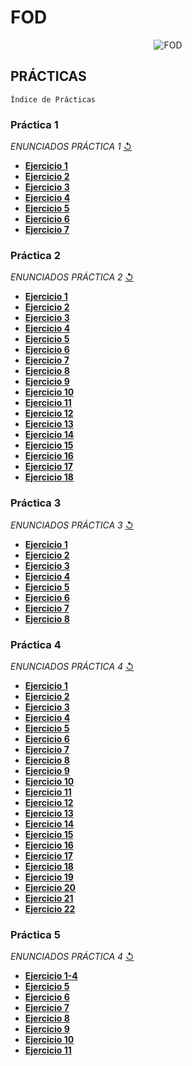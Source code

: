 # FOD 
 <p align="center">
  <img src= "https://i.postimg.cc/Dz6np5m4/Imagen.jpg" alt = "FOD"/>
</p>

## PRÁCTICAS 
`Índice de Prácticas`

### **Práctica 1**
  *ENUNCIADOS PRÁCTICA 1* [↺](https://github.com/agusrnfr/FOD/blob/main/PRACTICA%201/Pr%C3%A1ctica%201%20-%20Archivos.pdf)
* [**Ejercicio 1**](https://github.com/agusrnfr/FOD/tree/main/PRACTICA%201/Ejercicio_1)
* [**Ejercicio 2**](https://github.com/agusrnfr/FOD/tree/main/PRACTICA%201/Ejercicio_2)
* [**Ejercicio 3**](https://github.com/agusrnfr/FOD/tree/main/PRACTICA%201/Ejercicio_3)
* [**Ejercicio 4**](https://github.com/agusrnfr/FOD/tree/main/PRACTICA%201/Ejercicio_4)
* [**Ejercicio 5**](https://github.com/agusrnfr/FOD/tree/main/PRACTICA%201/Ejercicio_5)
* [**Ejercicio 6**](https://github.com/agusrnfr/FOD/tree/main/PRACTICA%201/Ejercicio_6)
* [**Ejercicio 7**](https://github.com/agusrnfr/FOD/tree/main/PRACTICA%201/Ejercicio_7)

### **Práctica 2**
 *ENUNCIADOS PRÁCTICA 2* [↺](https://github.com/agusrnfr/FOD/blob/main/PRACTICA%202/Pr%C3%A1ctica%202%20-%20Archivos.docx.pdf)
* [**Ejercicio 1**](https://github.com/agusrnfr/FOD/tree/main/PRACTICA%202/Ejercicio_1)
* [**Ejercicio 2**](https://github.com/agusrnfr/FOD/tree/main/PRACTICA%202/Ejercicio_2)
* [**Ejercicio 3**](https://github.com/agusrnfr/FOD/tree/main/PRACTICA%202/Ejercicio_3)
* [**Ejercicio 4**](https://github.com/agusrnfr/FOD/tree/main/PRACTICA%202/Ejercicio_4)
* [**Ejercicio 5**](https://github.com/agusrnfr/FOD/tree/main/PRACTICA%202/Ejercicio_5)
* [**Ejercicio 6**](https://github.com/agusrnfr/FOD/tree/main/PRACTICA%202/Ejercicio_6)
* [**Ejercicio 7**](https://github.com/agusrnfr/FOD/tree/main/PRACTICA%202/Ejercicio_7)
* [**Ejercicio 8**](https://github.com/agusrnfr/FOD/tree/main/PRACTICA%202/Ejercicio_8)
* [**Ejercicio 9**](https://github.com/agusrnfr/FOD/tree/main/PRACTICA%202/Ejercicio_9)
* [**Ejercicio 10**](https://github.com/agusrnfr/FOD/tree/main/PRACTICA%202/Ejercicio_10)
* [**Ejercicio 11**](https://github.com/agusrnfr/FOD/tree/main/PRACTICA%202/Ejercicio_11)
* [**Ejercicio 12**](https://github.com/agusrnfr/FOD/tree/main/PRACTICA%202/Ejercicio_12)
* [**Ejercicio 13**](https://github.com/agusrnfr/FOD/tree/main/PRACTICA%202/Ejercicio_13)
* [**Ejercicio 14**](https://github.com/agusrnfr/FOD/tree/main/PRACTICA%202/Ejercicio_14)
* [**Ejercicio 15**](https://github.com/agusrnfr/FOD/tree/main/PRACTICA%202/Ejercicio_15)
* [**Ejercicio 16**](https://github.com/agusrnfr/FOD/tree/main/PRACTICA%202/Ejercicio_16)
* [**Ejercicio 17**](https://github.com/agusrnfr/FOD/tree/main/PRACTICA%202/Ejercicio_17)
* [**Ejercicio 18**](https://github.com/agusrnfr/FOD/tree/main/PRACTICA%202/Ejercicio_18)

### **Práctica 3**
 *ENUNCIADOS PRÁCTICA 3* [↺](https://github.com/agusrnfr/FOD/blob/main/PRACTICA%203/Pr%C3%A1ctica%203%20-%20Archivos.pdf)
 * [**Ejercicio 1**](https://github.com/agusrnfr/FOD/tree/main/PRACTICA%203/Ejercicio_1)
 * [**Ejercicio 2**](https://github.com/agusrnfr/FOD/tree/main/PRACTICA%203/Ejercicio_2)
 * [**Ejercicio 3**](https://github.com/agusrnfr/FOD/tree/main/PRACTICA%203/Ejercicio_3)
 * [**Ejercicio 4**](https://github.com/agusrnfr/FOD/tree/main/PRACTICA%203/Ejercicio_4)
 * [**Ejercicio 5**](https://github.com/agusrnfr/FOD/tree/main/PRACTICA%203/Ejercicio_5)
 * [**Ejercicio 6**](https://github.com/agusrnfr/FOD/tree/main/PRACTICA%203/Ejercicio_6)
 * [**Ejercicio 7**](https://github.com/agusrnfr/FOD/tree/main/PRACTICA%203/Ejercicio_7)
 * [**Ejercicio 8**](https://github.com/agusrnfr/FOD/tree/main/PRACTICA%203/Ejercicio_8)
 
 ### **Práctica 4**
  *ENUNCIADOS PRÁCTICA 4* [↺](https://github.com/agusrnfr/FOD/blob/501950def35ca8069b8cc1eb61010fc552ccbbcc/PRACTICA%204/Pr%C3%A1ctica4-Arboles.docx.pdf)
 * [**Ejercicio 1**](https://github.com/agusrnfr/FOD/tree/main/PRACTICA%204/Ejercicio_1)
 * [**Ejercicio 2**](https://github.com/agusrnfr/FOD/tree/main/PRACTICA%204/Ejercicio_2)
 * [**Ejercicio 3**](https://github.com/agusrnfr/FOD/tree/main/PRACTICA%204/Ejercicio_3)
 * [**Ejercicio 4**](https://github.com/agusrnfr/FOD/tree/main/PRACTICA%204/Ejercicio_4)
 * [**Ejercicio 5**](https://github.com/agusrnfr/FOD/tree/main/PRACTICA%204/Ejercicio_5) 
 * [**Ejercicio 6**](https://github.com/agusrnfr/FOD/tree/main/PRACTICA%204/Ejercicio_6) 
 * [**Ejercicio 7**](https://github.com/agusrnfr/FOD/tree/main/PRACTICA%204/Ejercicio_7) 
 * [**Ejercicio 8**](https://github.com/agusrnfr/FOD/tree/main/PRACTICA%204/Ejercicio_8)
 * [**Ejercicio 9**](https://github.com/agusrnfr/FOD/tree/main/PRACTICA%204/Ejercicio_9)
 * [**Ejercicio 10**](https://github.com/agusrnfr/FOD/tree/main/PRACTICA%204/Ejercicio_10)
 * [**Ejercicio 11**](https://github.com/agusrnfr/FOD/tree/main/PRACTICA%204/Ejercicio_11)
 * [**Ejercicio 12**](https://github.com/agusrnfr/FOD/tree/main/PRACTICA%204/Ejercicio_12)
 * [**Ejercicio 13**](https://github.com/agusrnfr/FOD/tree/main/PRACTICA%204/Ejercicio_13)
 * [**Ejercicio 14**](https://github.com/agusrnfr/FOD/tree/main/PRACTICA%204/Ejercicio_14)
 * [**Ejercicio 15**](https://github.com/agusrnfr/FOD/tree/main/PRACTICA%204/Ejercicio_15)
 * [**Ejercicio 16**](https://github.com/agusrnfr/FOD/tree/main/PRACTICA%204/Ejercicio_16)
 * [**Ejercicio 17**](https://github.com/agusrnfr/FOD/tree/main/PRACTICA%204/Ejercicio_17)
 * [**Ejercicio 18**](https://github.com/agusrnfr/FOD/tree/main/PRACTICA%204/Ejercicio_18)
 * [**Ejercicio 19**](https://github.com/agusrnfr/FOD/tree/main/PRACTICA%204/Ejercicio_19)
 * [**Ejercicio 20**](https://github.com/agusrnfr/FOD/tree/main/PRACTICA%204/Ejercicio_20)
 * [**Ejercicio 21**](https://github.com/agusrnfr/FOD/tree/main/PRACTICA%204/Ejercicio_21)
 * [**Ejercicio 22**](https://github.com/agusrnfr/FOD/tree/main/PRACTICA%204/Ejercicio_22)

 ### **Práctica 5**
  *ENUNCIADOS PRÁCTICA 4* [↺](https://github.com/agusrnfr/FOD/blob/main/PRACTICA%205/Pr%C3%A1ctica5-Hashing.pdf)
 * [**Ejercicio 1-4**](https://github.com/agusrnfr/FOD/tree/main/PRACTICA%205/Ejercicio1-4)
 * [**Ejercicio 5**](https://github.com/agusrnfr/FOD/tree/main/PRACTICA%205/Ejercicio5)
 * [**Ejercicio 6**](https://github.com/agusrnfr/FOD/tree/main/PRACTICA%205/Ejercicio6)
 * [**Ejercicio 7**](https://github.com/agusrnfr/FOD/tree/main/PRACTICA%205/Ejercicio7)
 * [**Ejercicio 8**](https://github.com/agusrnfr/FOD/tree/main/PRACTICA%205/Ejercicio8)
 * [**Ejercicio 9**](https://github.com/agusrnfr/FOD/tree/main/PRACTICA%205/Ejercicio9)
 * [**Ejercicio 10**](https://github.com/agusrnfr/FOD/tree/main/PRACTICA%205/Ejercicio10)
 * [**Ejercicio 11**](https://github.com/agusrnfr/FOD/tree/main/PRACTICA%205/Ejercicio11)
